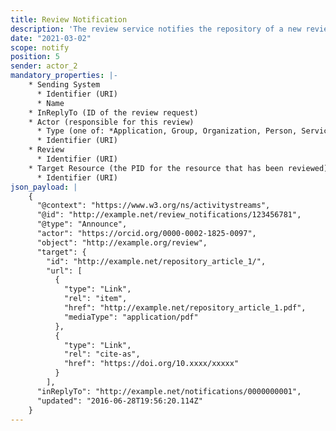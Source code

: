 ```yaml
---
title: Review Notification
description: 'The review service notifies the repository of a new review. Announcing a review of a resource. '
date: "2021-03-02"
scope: notify
position: 5
sender: actor_2
mandatory_properties: |-
    * Sending System
      * Identifier (URI)
      * Name
    * InReplyTo (ID of the review request)
    * Actor (responsible for this review)
      * Type (one of: *Application, Group, Organization, Person, Service*)
      * Identifier (URI)
    * Review
      * Identifier (URI)
    * Target Resource (the PID for the resource that has been reviewed)
      * Identifier (URI)
json_payload: |
    {
      "@context": "https://www.w3.org/ns/activitystreams",
      "@id": "http://example.net/review_notifications/123456781",
      "@type": "Announce",
      "actor": "https://orcid.org/0000-0002-1825-0097",
      "object": "http://example.org/review",
      "target": {
        "id": "http://example.net/repository_article_1/",
        "url": [
          {
            "type": "Link",
            "rel": "item",
            "href": "http://example.net/repository_article_1.pdf",
            "mediaType": "application/pdf"
          },
          {
            "type": "Link",
            "rel": "cite-as",
            "href": "https://doi.org/10.xxxx/xxxxx"
          }
        ],
      "inReplyTo": "http://example.net/notifications/0000000001",
      "updated": "2016-06-28T19:56:20.114Z"
    }
---
```


